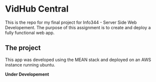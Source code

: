 # VidHub Central
This is the repo for my final project for Info344 - Server Side Web Developement. The purpose of this assignment is to create and deploy a fully functional web app.

## The project
This app was developed using the MEAN stack and deployed on an AWS instance running ubuntu.

**Under Developement**
